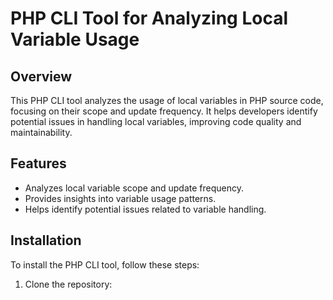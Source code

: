 # PHP CLI Tool for Analyzing Local Variable Usage

## Overview
This PHP CLI tool analyzes the usage of local variables in PHP source code, focusing on their scope and update frequency. It helps developers identify potential issues in handling local variables, improving code quality and maintainability.

## Features
- Analyzes local variable scope and update frequency.
- Provides insights into variable usage patterns.
- Helps identify potential issues related to variable handling.

## Installation
To install the PHP CLI tool, follow these steps:

1. Clone the repository: